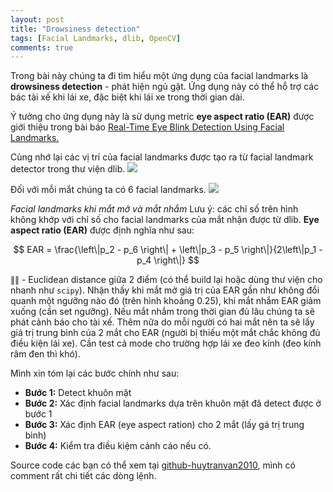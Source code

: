 ```yaml
---
layout: post
title: "Drowsiness detection"
tags: [Facial Landmarks, dlib, OpenCV]
comments: true
---
```


Trong bài này chúng ta đi tìm hiểu một ứng dụng của facial landmarks là **drowsiness detection** - phát hiện ngủ gật. Ứng dụng này có thể hỗ trợ các bác tài xế khi lái xe, đặc biệt khi lái xe trong thời gian dài. 

Ý tưởng cho ứng dụng này là sử dụng metric **eye aspect ratio (EAR)** được giới thiệu trong bài báo [Real-Time Eye Blink Detection Using Facial Landmarks.](http://vision.fe.uni-lj.si/cvww2016/proceedings/papers/05.pdf)

Cùng nhớ lại các vị trí của facial landmarks được tạo ra từ facial landmark detector trong thư viện dlib.
<img src="https://camo.githubusercontent.com/4d074bd6665655e2b8267d665a0cf72d5002ff2eecac61ecf3c516a6b6605880/68747470733a2f2f7777772e7079696d6167657365617263682e636f6d2f77702d636f6e74656e742f75706c6f6164732f323031372f30342f66616369616c5f6c616e646d61726b735f36386d61726b75702d373638783631392e6a7067">

Đối với mỗi mắt chúng ta có 6 facial landmarks. 
<img src="https://www.pyimagesearch.com/wp-content/uploads/2017/04/blink_detection_plot.jpg">

*Facial landmarks khi mắt mở và mắt nhắm*
Lưu ý: các chỉ số trên hình không khớp với chỉ số cho facial landmarks của mắt nhận được từ dlib.
**Eye aspect ratio (EAR)** được định nghĩa như sau:

$$ EAR = \frac{\left\|p_2 - p_6 \right\| + \left\|p_3 - p_5 \right\|}{2\left\|p_1 - p_4 \right\|} $$

$\left\| \right\|$ - Euclidean distance giữa 2 điểm (có thể build lại hoặc dùng thư viện cho nhanh như `scipy`).
Nhận thấy khi mắt mở giá trị của EAR gần như không đổi quanh một ngưỡng nào đó (trên hình khoảng 0.25), khi mắt nhắm EAR giảm xuống (cần set ngưỡng). Nếu mắt nhắm trong thời gian đủ lâu chúng ta sẽ phát cảnh báo cho tài xế. Thêm nữa do mỗi người có hai mắt nên ta sẽ lấy giá trị trung bình của 2 mắt cho EAR (người bị thiếu một mắt chắc không đủ điều kiện lái xe). Cần test cả mode cho trường hợp lái xe đeo kính (đeo kính râm đen thì khó).

Mình xin tóm lại các bước chính như sau:
* **Bước 1:** Detect khuôn mặt
* **Bước 2:** Xác định facial landmarks dựa trên khuôn mặt đã detect được ở bước 1
* **Bước 3:** Xác định EAR (eye aspect ration) cho 2 mắt (lấy gá trị trung bình)
* **Bước 4:** Kiểm tra điều kiệm cảnh cáo nếu có.

Source code các bạn có thể xem tại [github-huytranvan2010](https://github.com/huytranvan2010/Drowsiness-Detection), mình có comment rất chi tiết các dòng lệnh.






